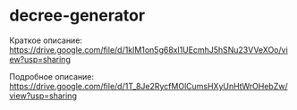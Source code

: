 # decree-generator

Краткое описание: 
https://drive.google.com/file/d/1kIM1on5g68xl1UEcmhJ5hSNu23VVeXOo/view?usp=sharing

Подробное описание:
https://drive.google.com/file/d/1T_8Je2RycfMOlCumsHXyUnHtWrOHebZw/view?usp=sharing
